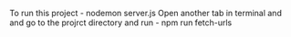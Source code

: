 To run this project - nodemon server.js
Open another tab in terminal and and go to the projrct directory and run  - npm run fetch-urls